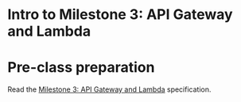 # Intro to Milestone 3: API Gateway and Lambda

# Pre-class preparation
  
Read the [Milestone 3: API Gateway and Lambda](../../tweeter/milestone-3.md) specification.
